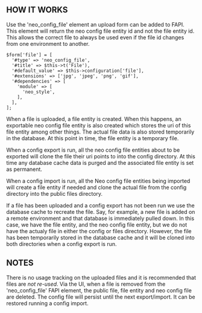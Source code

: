 HOW IT WORKS
------------

Use the 'neo_config_file' element an upload form can be added to FAPI. This
element will return the neo config file entity id and not the file entity id.
This allows the correct file to always be used even if the file id changes
from one environment to another.

```
$form['file'] = [
  '#type' => 'neo_config_file',
  '#title' => $this->t('File'),
  '#default_value' => $this->configuration['file'],
  '#extensions' => ['jpg', 'jpeg', 'png', 'gif'],
  '#dependencies' => [
    'module' => [
      'neo_style',
    ],
  ],
];
```

When a file is uploaded, a file entity is created. When this happens, an
exportable neo config file entity is also created which stores the uri of this
file entity among other things. The actual file data is also stored temporarily
in the database. At this point in time, the file entity is a temporary file.

When a config export is run, all the neo config file entities about to be
exported will clone the file their uri points to into the config directory. At
this time any database cache data is purged and the associated file entity is
set as permanent.

When a config import is run, all the Neo config file entities being imported
will create a file entity if needed and clone the actual file from the config
directory into the public files directory.

If a file has been uploaded and a config export has not been run we use the
database cache to recreate the file. Say, for example, a new file is added on a
remote environment and that database is immediately pulled down. In this case,
we have the file entity, and the neo config file entity, but we do not have the
actualy file in either the config or files directory. However, the file has
been temporarily stored in the database cache and it will be cloned into both
directories when a config export is run.

NOTES
-----

There is no usage tracking on the uploaded files and it is recommended that
files are *not re-used*. Via the UI, when a file is removed from the
'neo_config_file' FAPI element, the public file, file entity and neo config file
are deleted. The config file will persist until the next export/import. It can
be restored running a config import.
